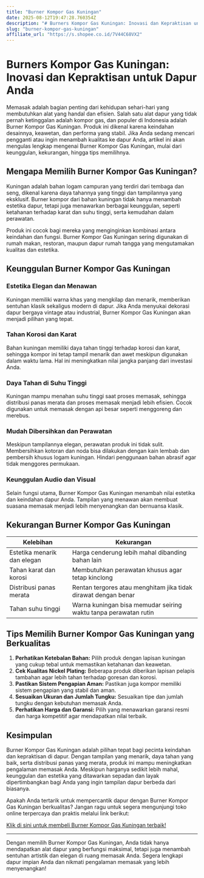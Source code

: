```yaml
---
title: "Burner Kompor Gas Kuningan"
date: 2025-08-12T19:47:28.760354Z
description: "# Burners Kompor Gas Kuningan: Inovasi dan Kepraktisan untuk Dapur Anda..."
slug: "burner-kompor-gas-kuningan"
affiliate_url: "https://s.shopee.co.id/7V44C68VX2"
---
```

# Burners Kompor Gas Kuningan: Inovasi dan Kepraktisan untuk Dapur Anda

Memasak adalah bagian penting dari kehidupan sehari-hari yang membutuhkan alat yang handal dan efisien. Salah satu alat dapur yang tidak pernah ketinggalan adalah kompor gas, dan populer di Indonesia adalah Burner Kompor Gas Kuningan. Produk ini dikenal karena keindahan desainnya, keawetan, dan performa yang stabil. Jika Anda sedang mencari pengganti atau ingin menambah kualitas ke dapur Anda, artikel ini akan mengulas lengkap mengenai Burner Kompor Gas Kuningan, mulai dari keunggulan, kekurangan, hingga tips memilihnya.

## Mengapa Memilih Burner Kompor Gas Kuningan?

Kuningan adalah bahan logam campuran yang terdiri dari tembaga dan seng, dikenal karena daya tahannya yang tinggi dan tampilannya yang eksklusif. Burner kompor dari bahan kuningan tidak hanya menambah estetika dapur, tetapi juga menawarkan berbagai keunggulan, seperti ketahanan terhadap karat dan suhu tinggi, serta kemudahan dalam perawatan.

Produk ini cocok bagi mereka yang menginginkan kombinasi antara keindahan dan fungsi. Burner Kompor Gas Kuningan sering digunakan di rumah makan, restoran, maupun dapur rumah tangga yang mengutamakan kualitas dan estetika.

## Keunggulan Burner Kompor Gas Kuningan

### Estetika Elegan dan Menawan
Kuningan memiliki warna khas yang mengkilap dan menarik, memberikan sentuhan klasik sekaligus modern di dapur. Jika Anda menyukai dekorasi dapur bergaya vintage atau industrial, Burner Kompor Gas Kuningan akan menjadi pilihan yang tepat.

### Tahan Korosi dan Karat
Bahan kuningan memiliki daya tahan tinggi terhadap korosi dan karat, sehingga kompor ini tetap tampil menarik dan awet meskipun digunakan dalam waktu lama. Hal ini meningkatkan nilai jangka panjang dari investasi Anda.

### Daya Tahan di Suhu Tinggi
Kuningan mampu menahan suhu tinggi saat proses memasak, sehingga distribusi panas merata dan proses memasak menjadi lebih efisien. Cocok digunakan untuk memasak dengan api besar seperti menggoreng dan merebus.

### Mudah Dibersihkan dan Perawatan
Meskipun tampilannya elegan, perawatan produk ini tidak sulit. Membersihkan kotoran dan noda bisa dilakukan dengan kain lembab dan pembersih khusus logam kuningan. Hindari penggunaan bahan abrasif agar tidak menggores permukaan.

### Keunggulan Audio dan Visual
Selain fungsi utama, Burner Kompor Gas Kuningan menambah nilai estetika dan keindahan dapur Anda. Tampilan yang menawan akan membuat suasana memasak menjadi lebih menyenangkan dan bernuansa klasik.

## Kekurangan Burner Kompor Gas Kuningan

| Kelebihan | Kekurangan |
|--------------|--------------|
| Estetika menarik dan elegan | Harga cenderung lebih mahal dibanding bahan lain |
| Tahan karat dan korosi | Membutuhkan perawatan khusus agar tetap kinclong |
| Distribusi panas merata | Rentan tergores atau menghitam jika tidak dirawat dengan benar |
| Tahan suhu tinggi | Warna kuningan bisa memudar seiring waktu tanpa perawatan rutin |

## Tips Memilih Burner Kompor Gas Kuningan yang Berkualitas

1. **Perhatikan Ketebalan Bahan:** Pilih produk dengan lapisan kuningan yang cukup tebal untuk memastikan ketahanan dan keawetan.
2. **Cek Kualitas Nickel Plating:** Beberapa produk diberikan lapisan pelapis tambahan agar lebih tahan terhadap goresan dan korosi.
3. **Pastikan Sistem Pengapian Aman:** Pastikan juga kompor memiliki sistem pengapian yang stabil dan aman.
4. **Sesuaikan Ukuran dan Jumlah Tungku:** Sesuaikan tipe dan jumlah tungku dengan kebutuhan memasak Anda.
5. **Perhatikan Harga dan Garansi:** Pilih yang menawarkan garansi resmi dan harga kompetitif agar mendapatkan nilai terbaik.

## Kesimpulan

Burner Kompor Gas Kuningan adalah pilihan tepat bagi pecinta keindahan dan kepraktisan di dapur. Dengan tampilan yang menarik, daya tahan yang baik, serta distribusi panas yang merata, produk ini mampu meningkatkan pengalaman memasak Anda. Meskipun harganya sedikit lebih mahal, keunggulan dan estetika yang ditawarkan sepadan dan layak dipertimbangkan bagi Anda yang ingin tampilan dapur berbeda dari biasanya.

Apakah Anda tertarik untuk mempercantik dapur dengan Burner Kompor Gas Kuningan berkualitas? Jangan ragu untuk segera mengunjungi toko online terpercaya dan praktis melalui link berikut:

[Klik di sini untuk membeli Burner Kompor Gas Kuningan terbaik!](https://s.shopee.co.id/7V44C68VX2)

---

Dengan memilih Burner Kompor Gas Kuningan, Anda tidak hanya mendapatkan alat dapur yang berfungsi maksimal, tetapi juga menambah sentuhan artistik dan elegan di ruang memasak Anda. Segera lengkapi dapur impian Anda dan nikmati pengalaman memasak yang lebih menyenangkan!